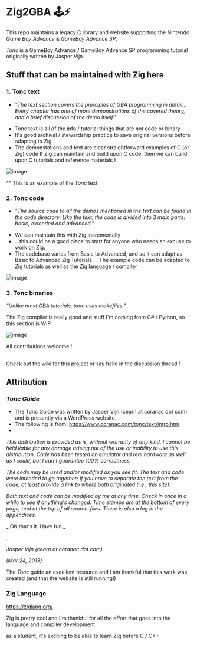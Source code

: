 # Zig2GBA 🕹️⚡

This repo maintains a legacy C library and website supporting the Nintendo _Game Boy Advance_ & _GameBoy Advance SP_. 

_Tonc_ is a GameBoy Advance / GameBoy Advance SP programming tutorial originally written by Jasper Vijn.

## Stuff that can be maintained with Zig here

### 1.  Tonc text
- _"The text section covers the principles of GBA programming in detail... Every chapter has one of more demonstrations of the covered theory, and a brief discussion of the demo itself."_

+ Tonc text is all of the info / tutorial things that are not code or binary
+ It's good archival / stewardship practice to save original versions before adapting to Zig
+ The demonstations and text are clear straightforward examples of C (or Zig) code
 If Zig can maintain and build upon C code, then we can build upon C tutorials and reference materials !

![image](https://github.com/user-attachments/assets/3256f9ad-8b8d-47f0-8a23-aa9a79c99183)

^^ This is an example of the _Tonc_ text



### 2. Tonc code
- _"The source code to all the demos mentioned in the text can be found in the code directory. Like the text, the code is divided into 3 main parts: basic, extended and advanced."_

+ We can maintain this with Zig incrementally
+ ...this could be a good place to start for anyone who needs an excuse to work on Zig.
+ The codebase varies from Basic to Advanced, and so it can adapt as Basic to Advanced Zig Tutorials
.
.
The example code can be adapted to Zig tutorials as well as the Zig language / compiler

![image](https://github.com/user-attachments/assets/eced7658-5edc-4fb2-9e3b-18fb56d3dab8)





### 3. Tonc binaries 

_"Unlike most GBA tutorials, tonc uses makefiles._"

The Zig compiler is really good and stuff
I'm coming from C# / Python, so this section is WIP

![image](https://github.com/user-attachments/assets/afa5f460-f7d2-44ae-b0a4-6f538278f41b)







All contributions welcome ! 



## 

Check out the wiki for this project or say hello in the discussion thread ! 


## Attribution 
### _Tonc Guide_
- The Tonc Guide was written by Jasper Vijn (cearn at coranac dot com) and is presently  via a WordPress website. 
-  The following is from: https://www.coranac.com/tonc/text/intro.htm
-  
_This distribution is provided as is, without warranty of any kind. I cannot be held liable for any damage arising out of the use or inability to use this distribution. Code has been tested on emulator and real hardware as well as I could, but I can't guarantee 100% correctness._

_The code may be used and/or modified as you see fit. The text and code were intended to go together; if you have to separate the text from the code, at least provide a link to where both originated (i.e., this site)._

_Both text and code can be modified by me at any time. Check in once in a while to see if anything's changed. Time stamps are at the bottom of every page, and at the top of all source-files. There is also a log in the appendices._

_ OK that's it. Have fun._

_._

 _Jasper Vijn (cearn at coranac dot com)_
 
_(Mar 24, 2013)_

The _Tonc_ guide an excellent resource and I am thankful that this work was created (and that the website is still running!)

### Zig Language 

https://ziglang.org/

Zig is pretty cool and I'm thankful for all the effort that goes into the language and compiler development 

as a student, it's exciting to be able to learn Zig before C / C++ 

